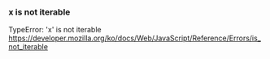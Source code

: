### x is not iterable

TypeError: 'x' is not iterable
https://developer.mozilla.org/ko/docs/Web/JavaScript/Reference/Errors/is_not_iterable
